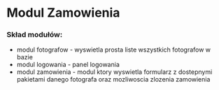 # Modul Zamowienia

### Skład modułów:
* modul fotografow - wyswietla prosta liste wszystkich fotografow w bazie
* modul logowania  - panel logowania
* modul zamowienia - modul ktory wyswietla formularz z dostepnymi pakietami danego fotografa oraz mozliwoscia zlozenia zamowienia
